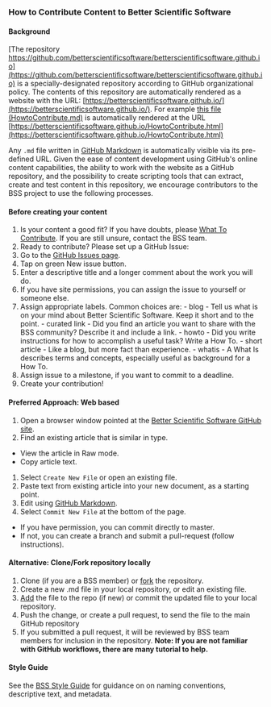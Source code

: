 ### How to Contribute Content to Better Scientific Software

#### Background
[The repository https://github.com/betterscientificsoftware/betterscientificsoftware.github.io](https://github.com/betterscientificsoftware/betterscientificsoftware.github.io) is a specially-designated repository according to GitHub organizational policy.  The contents of this repository are automatically rendered as a website with the URL: [https://betterscientificsoftware.github.io/](https://betterscientificsoftware.github.io/).  For example [this file (HowtoContribute.md)](HowtoContribute.md) is automatically rendered at the URL [https://betterscientificsoftware.github.io/HowtoContribute.html](https://betterscientificsoftware.github.io/HowtoContribute.html)

Any `.md` file written in [GitHub Markdown](https://guides.github.com/features/mastering-markdown) is automatically visible via its pre-defined URL.  Given the ease of content development using GitHub's online content capabilities, the ability to work with the website as a GitHub repository, and the possibility to create scripting tools that can extract, create and test content in this repository, we encourage contributors to the BSS project to use the following processes.

#### Before creating your content
1. Is your content a good fit?  If you have doubts, please [What To Contribute](WhatToContribute.md).  If you are still unsure, contact the BSS team.
1. Ready to contribute? Please set up a GitHub Issue:
  1. Go to the [GitHub Issues page](https://github.com/betterscientificsoftware/betterscientificsoftware.github.io/issues).
  1. Tap on green New issue button.
  1. Enter a descriptive title and a longer comment about the work you will do.
  1. If you have site permissions, you can assign the issue to yourself or someone else.
  1. Assign appropriate labels. Common choices are:
    - blog - Tell us what is on your mind about Better Scientific Software.  Keep it short and to the point.
    - curated link - Did you find an article you want to share with the BSS community?  Describe it and include a link.
    - howto - Did you write instructions for how to accomplish a useful task? Write a How To.
    - short article - Like a blog, but more fact than experience.
    - whatis - A What Is describes terms and concepts, especially useful as background for a How To.
  1. Assign issue to a milestone, if you want to commit to a deadline.
  1. Create your contribution!

#### Preferred Approach: Web based
1. Open a browser window pointed at the [Better Scientific Software GitHub site](https://github.com/betterscientificsoftware/betterscientificsoftware.github.io).
1. Find an existing article that is similar in type.
  - View the article in Raw mode.
  - Copy article text.
1. Select `Create New File` or open an existing file.
1. Paste text from existing article into your new document, as a starting point.
1. Edit using [GitHub Markdown](https://guides.github.com/features/mastering-markdown).
1. Select `Commit New File` at the bottom of the page.  
  - If you have permission, you can commit directly to master.
  - If not, you can create a branch and submit a pull-request (follow instructions).
  
#### Alternative: Clone/Fork repository locally  
1. Clone (if you are a BSS member) or [fork](https://help.github.com/articles/fork-a-repo/) the repository.
2. Create a new .md file in your local repository, or edit an existing file.
3. [Add](https://help.github.com/articles/adding-a-file-to-a-repository/) the file to the repo (if new) or commit the updated file to your local repository.
4. Push the change, or create a pull request, to send the file to the main GitHub repository
5. If you submitted a pull request, it will be reviewed by BSS team members for inclusion in the repository.
**Note: If you are not familiar with GitHub workflows, there are many tutorial to help.**

#### Style Guide
See the [BSS Style Guide](StyleGuide.md) for guidance on on naming conventions, descriptive text, and metadata.
